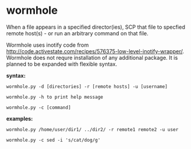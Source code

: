 wormhole
=========
When a file appears in a specified director(ies), SCP that file to specfied remote host(s) - or run an arbitrary command on that file.

Wormhole uses inotify code from http://code.activestate.com/recipes/576375-low-level-inotify-wrapper/. Wormhole does not requre installation of any additional package.
It is planned to be expanded with flexible syntax.

__syntax:__

`wormhole.py -d [directories] -r [remote hosts] -u [username]`

`wormhole.py -h to print help message `

`wormhole.py -c [command]`

__examples:__

`wormhole.py /home/user/dir1/ ../dir2/ -r remote1 remote2 -u user`

`wormhole.py -c sed -i 's/cat/dog/g'`
